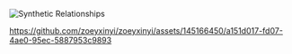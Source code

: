 ![Synthetic Relationships](https://github.com/zoeyxinyi/zoeyxinyi/assets/145166450/45e0fd89-72bb-4cba-9805-427a51f97d36)


https://github.com/zoeyxinyi/zoeyxinyi/assets/145166450/a151d017-fd07-4ae0-95ec-5887953c9893

